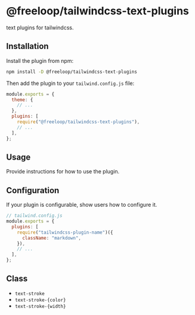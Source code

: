 # @freeloop/tailwindcss-text-plugins

text plugins for tailwindcss.

## Installation

Install the plugin from npm:

```sh
npm install -D @freeloop/tailwindcss-text-plugins
```

Then add the plugin to your `tailwind.config.js` file:

```js
module.exports = {
  theme: {
    // ...
  },
  plugins: [
    require("@freeloop/tailwindcss-text-plugins"),
    // ...
  ],
};
```

## Usage

Provide instructions for how to use the plugin.

## Configuration

If your plugin is configurable, show users how to configure it.

```js
// tailwind.config.js
module.exports = {
  plugins: [
    require("tailwindcss-plugin-name")({
      className: "markdown",
    }),
    // ...
  ],
};
```

[github-ci]: https://github.com/maizzle/tailwindcss-plugin-starter/actions
[github-ci-shield]: https://github.com/maizzle/tailwindcss-plugin-starter/actions/workflows/nodejs.yml/badge.svg
[license]: ./LICENSE
[license-shield]: https://img.shields.io/github/license/maizzle/tailwindcss-plugin-starter?color=0e9f6e

## Class

- `text-stroke`
- `text-stroke-{color}`
- `text-stroke-{width}`
